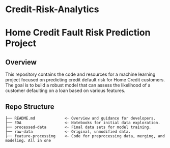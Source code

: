# Credit-Risk-Analytics
# Home Credit Fault Risk Prediction Project
## Overview
This repository contains the code and resources for a machine learning project focused on predicting credit default risk for Home Credit customers. The goal is to build a robust model that can assess the likelihood of a customer defaulting on a loan based on various features.

## Repo Structure
    ├── README.md             <- Overview and guidance for developers.
    ├── EDA                   <- Notebooks for initial data exploration.
    ├── processed-data        <- Final data sets for model training.
    ├── raw-data              <- Original, unmodified data.
    ├── feature-processing    <- Code for preprocessing data, merging, and modeling. All in one
